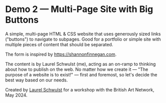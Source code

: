 # Demo 2 — Multi-Page Site with Big Buttons

A simple, multi-page HTML & CSS website that uses generously sized links ("buttons") to navigate to subpages. Good for a portfolio or simple site with multiple pieces of content that should be separated.

The form is inspired by https://shannonfinnegan.com.

The content is by Laurel Schwulst (me), acting as an on-ramp to thinking about how to publish on the web. No matter how we create it — "The purpose of a website is to exist!" — first and foremost, so let's decide the best way based on our needs.

Created by [Laurel Schwulst](https://laurelschwulst.com) for a workshop with the British Art Network, May 2024.
